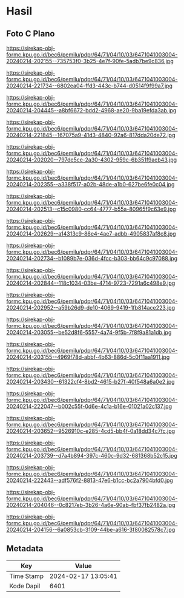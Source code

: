 # Hasil

## Foto C Plano

https://sirekap-obj-formc.kpu.go.id/bec6/pemilu/pdpr/64/71/04/10/03/6471041003004-20240214-202155--735753f0-3b25-4e7f-90fe-5adb7be9c836.jpg

https://sirekap-obj-formc.kpu.go.id/bec6/pemilu/pdpr/64/71/04/10/03/6471041003004-20240214-221734--6802ea04-ffd3-443c-b744-d0514f9f99a7.jpg

https://sirekap-obj-formc.kpu.go.id/bec6/pemilu/pdpr/64/71/04/10/03/6471041003004-20240214-204445--a8bf6672-bdd2-4968-ae20-9ba19efda3ab.jpg

https://sirekap-obj-formc.kpu.go.id/bec6/pemilu/pdpr/64/71/04/10/03/6471041003004-20240214-221845--167075a9-41d3-4840-92a6-817dda20de72.jpg

https://sirekap-obj-formc.kpu.go.id/bec6/pemilu/pdpr/64/71/04/10/03/6471041003004-20240214-202020--797de5ce-2a30-4302-959c-6b351f9aeb43.jpg

https://sirekap-obj-formc.kpu.go.id/bec6/pemilu/pdpr/64/71/04/10/03/6471041003004-20240214-202355--a338f517-a02b-48de-a1b0-627be6fe0c04.jpg

https://sirekap-obj-formc.kpu.go.id/bec6/pemilu/pdpr/64/71/04/10/03/6471041003004-20240214-202513--c15c0980-cc64-4777-b55a-80965f9c63e9.jpg

https://sirekap-obj-formc.kpu.go.id/bec6/pemilu/pdpr/64/71/04/10/03/6471041003004-20240214-202629--a14313c9-86e4-4ae7-adbb-4905837af8c8.jpg

https://sirekap-obj-formc.kpu.go.id/bec6/pemilu/pdpr/64/71/04/10/03/6471041003004-20240214-202734--b1089b7e-036d-4fcc-b303-bb64c9c97088.jpg

https://sirekap-obj-formc.kpu.go.id/bec6/pemilu/pdpr/64/71/04/10/03/6471041003004-20240214-202844--118c1034-03be-4714-9723-7291a6c498e9.jpg

https://sirekap-obj-formc.kpu.go.id/bec6/pemilu/pdpr/64/71/04/10/03/6471041003004-20240214-202952--a59b26d9-de10-4069-9419-1fb814ace223.jpg

https://sirekap-obj-formc.kpu.go.id/bec6/pemilu/pdpr/64/71/04/10/03/6471041003004-20240214-203055--be52d8f6-5557-4a74-9f5b-7f8f9a81a1db.jpg

https://sirekap-obj-formc.kpu.go.id/bec6/pemilu/pdpr/64/71/04/10/03/6471041003004-20240214-203155--4969f78d-abbf-4b63-886d-5c0f11aa1911.jpg

https://sirekap-obj-formc.kpu.go.id/bec6/pemilu/pdpr/64/71/04/10/03/6471041003004-20240214-203430--61322cf4-8bd2-4615-b27f-40f548a6a0e2.jpg

https://sirekap-obj-formc.kpu.go.id/bec6/pemilu/pdpr/64/71/04/10/03/6471041003004-20240214-222047--b002c55f-0d6e-4c1a-b16e-01021a02c137.jpg

https://sirekap-obj-formc.kpu.go.id/bec6/pemilu/pdpr/64/71/04/10/03/6471041003004-20240214-203652--9526910c-e285-4cd5-bb4f-0a18dd34c7fc.jpg

https://sirekap-obj-formc.kpu.go.id/bec6/pemilu/pdpr/64/71/04/10/03/6471041003004-20240214-203739--d7a4b894-397c-460c-9d32-681368b52c15.jpg

https://sirekap-obj-formc.kpu.go.id/bec6/pemilu/pdpr/64/71/04/10/03/6471041003004-20240214-222443--adf576f2-8813-47e6-b1cc-bc2a7904bfd0.jpg

https://sirekap-obj-formc.kpu.go.id/bec6/pemilu/pdpr/64/71/04/10/03/6471041003004-20240214-204046--0c8217eb-3b26-4a6e-90ab-fbf37fb2482a.jpg

https://sirekap-obj-formc.kpu.go.id/bec6/pemilu/pdpr/64/71/04/10/03/6471041003004-20240214-204156--6a0853cb-3109-44be-a616-3f80082578c7.jpg


## Metadata

| Key        | Value               |
| ---------- | ------------------- |
| Time Stamp | 2024-02-17 13:05:41 |
| Kode Dapil | 6401                |



